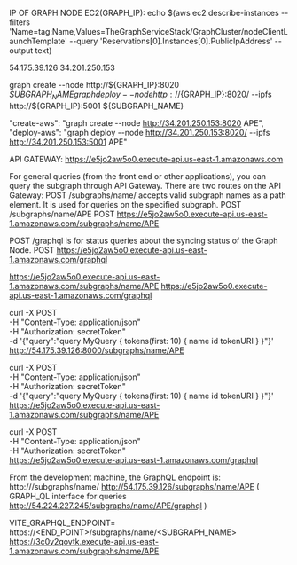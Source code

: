 IP OF GRAPH NODE EC2(GRAPH_IP):
echo $(aws ec2 describe-instances --filters 'Name=tag:Name,Values=TheGraphServiceStack/GraphCluster/nodeClientLaunchTemplate' --query  'Reservations[0].Instances[0].PublicIpAddress' --output text)

54.175.39.126
34.201.250.153

graph create --node http://${GRAPH_IP}:8020 ${SUBGRAPH_NAME}
graph deploy --node http://${GRAPH_IP}:8020/ --ipfs http://${GRAPH_IP}:5001 ${SUBGRAPH_NAME}

"create-aws": "graph create --node http://34.201.250.153:8020 APE",
"deploy-aws": "graph deploy --node http://34.201.250.153:8020/ --ipfs http://34.201.250.153:5001 APE"


API GATEWAY: https://e5jo2aw5o0.execute-api.us-east-1.amazonaws.com

For general queries (from the front end or other applications), you can query the subgraph through API Gateway. There are two routes on the API Gateway:
POST <API Gateway Invoke URL>/subgraphs/name/<NAME OF SUBGRAPH> accepts valid subgraph names as a path element. It is used for queries on the specified subgraph.
POST [<API Gateway Invoke URL>](https://e5jo2aw5o0.execute-api.us-east-1.amazonaws.com)/subgraphs/name/APE 
POST https://e5jo2aw5o0.execute-api.us-east-1.amazonaws.com/subgraphs/name/APE

POST <API Gateway Invoke URL>/graphql is for status queries about the syncing status of the Graph Node.
POST https://e5jo2aw5o0.execute-api.us-east-1.amazonaws.com/graphql


https://e5jo2aw5o0.execute-api.us-east-1.amazonaws.com/subgraphs/name/APE
https://e5jo2aw5o0.execute-api.us-east-1.amazonaws.com/graphql

curl -X POST \
-H "Content-Type: application/json" \
-H "Authorization: secretToken" \
-d '{"query":"query MyQuery { tokens(first: 10) { name id tokenURI } }"}' \
http://54.175.39.126:8000/subgraphs/name/APE

curl -X POST \
-H "Content-Type: application/json" \
-H "Authorization: secretToken" \
-d '{"query":"query MyQuery { tokens(first: 10) { name id tokenURI } }"}' \
https://e5jo2aw5o0.execute-api.us-east-1.amazonaws.com/subgraphs/name/APE


curl -X POST \
-H "Content-Type: application/json" \
-H "Authorization: secretToken" \
https://e5jo2aw5o0.execute-api.us-east-1.amazonaws.com/graphql


From the development machine, the GraphQL endpoint is: 
http://<EC2 IP>/subgraphs/name/<NAME OF SUBGRAPH>
http://54.175.39.126/subgraphs/name/APE
(
GRAPH_QL interface for queries
http://54.224.227.245/subgraphs/name/APE/graphql
)

VITE_GRAPHQL_ENDPOINT=
https://<END_POINT>/subgraphs/name/<SUBGRAPH_NAME>
https://3c0y2qovtk.execute-api.us-east-1.amazonaws.com/subgraphs/name/APE





<!-- to check syncing status of graph -->
<!-- curl --location 'http://gn-ec2-clr-dev-alb-626297434.us-east-1.elb.amazonaws.com/graphql' \
--header 'Content-Type: application/json' \
--header 'authorization: secretToken' \
--data '{"query":"query { indexingStatuses { subgraph synced health fatalError { block { number } message handler } nonFatalErrors { block { number } message handler } chains { network chainHeadBlock { number } earliestBlock { number } latestBlock { number } lastHealthyBlock { number } } entityCount node } }","variables":{}}' -->